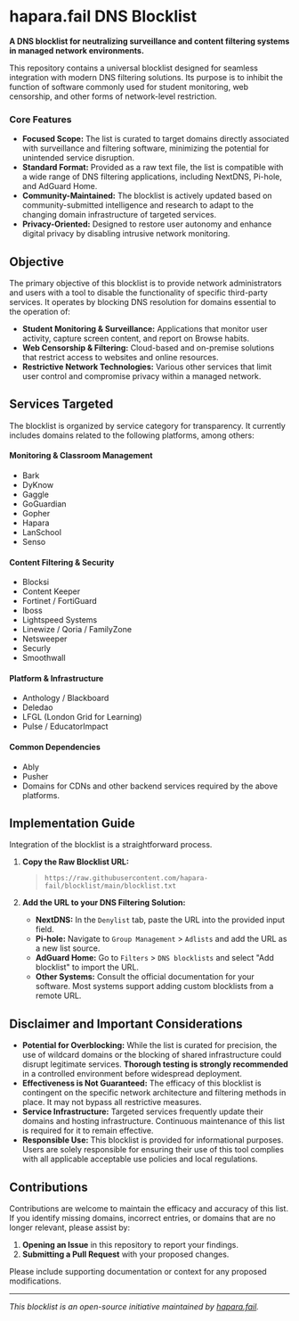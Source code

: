 # hapara.fail DNS Blocklist

**A DNS blocklist for neutralizing surveillance and content filtering systems in managed network environments.**

This repository contains a universal blocklist designed for seamless integration with modern DNS filtering solutions. Its purpose is to inhibit the function of software commonly used for student monitoring, web censorship, and other forms of network-level restriction.

### Core Features

* **Focused Scope:** The list is curated to target domains directly associated with surveillance and filtering software, minimizing the potential for unintended service disruption.
* **Standard Format:** Provided as a raw text file, the list is compatible with a wide range of DNS filtering applications, including NextDNS, Pi-hole, and AdGuard Home.
* **Community-Maintained:** The blocklist is actively updated based on community-submitted intelligence and research to adapt to the changing domain infrastructure of targeted services.
* **Privacy-Oriented:** Designed to restore user autonomy and enhance digital privacy by disabling intrusive network monitoring.

## Objective

The primary objective of this blocklist is to provide network administrators and users with a tool to disable the functionality of specific third-party services. It operates by blocking DNS resolution for domains essential to the operation of:

* **Student Monitoring & Surveillance:** Applications that monitor user activity, capture screen content, and report on Browse habits.
* **Web Censorship & Filtering:** Cloud-based and on-premise solutions that restrict access to websites and online resources.
* **Restrictive Network Technologies:** Various other services that limit user control and compromise privacy within a managed network.

## Services Targeted

The blocklist is organized by service category for transparency. It currently includes domains related to the following platforms, among others:

#### Monitoring & Classroom Management
* Bark
* DyKnow
* Gaggle
* GoGuardian
* Gopher
* Hapara
* LanSchool
* Senso

#### Content Filtering & Security
* Blocksi
* Content Keeper
* Fortinet / FortiGuard
* Iboss
* Lightspeed Systems
* Linewize / Qoria / FamilyZone
* Netsweeper
* Securly
* Smoothwall

#### Platform & Infrastructure
* Anthology / Blackboard
* Deledao
* LFGL (London Grid for Learning)
* Pulse / EducatorImpact

#### Common Dependencies
* Ably
* Pusher
* Domains for CDNs and other backend services required by the above platforms.

## Implementation Guide

Integration of the blocklist is a straightforward process.

1.  **Copy the Raw Blocklist URL:**
    > ```
    > https://raw.githubusercontent.com/hapara-fail/blocklist/main/blocklist.txt
    > ```

2.  **Add the URL to your DNS Filtering Solution:**
    * **NextDNS:** In the `Denylist` tab, paste the URL into the provided input field.
    * **Pi-hole:** Navigate to `Group Management` > `Adlists` and add the URL as a new list source.
    * **AdGuard Home:** Go to `Filters` > `DNS blocklists` and select "Add blocklist" to import the URL.
    * **Other Systems:** Consult the official documentation for your software. Most systems support adding custom blocklists from a remote URL.

## Disclaimer and Important Considerations

* **Potential for Overblocking:** While the list is curated for precision, the use of wildcard domains or the blocking of shared infrastructure could disrupt legitimate services. **Thorough testing is strongly recommended** in a controlled environment before widespread deployment.
* **Effectiveness is Not Guaranteed:** The efficacy of this blocklist is contingent on the specific network architecture and filtering methods in place. It may not bypass all restrictive measures.
* **Service Infrastructure:** Targeted services frequently update their domains and hosting infrastructure. Continuous maintenance of this list is required for it to remain effective.
* **Responsible Use:** This blocklist is provided for informational purposes. Users are solely responsible for ensuring their use of this tool complies with all applicable acceptable use policies and local regulations.

## Contributions

Contributions are welcome to maintain the efficacy and accuracy of this list. If you identify missing domains, incorrect entries, or domains that are no longer relevant, please assist by:

1.  **Opening an Issue** in this repository to report your findings.
2.  **Submitting a Pull Request** with your proposed changes.

Please include supporting documentation or context for any proposed modifications.

---
*This blocklist is an open-source initiative maintained by [hapara.fail](https://hapara.fail).*
